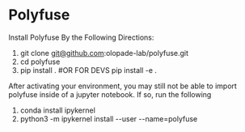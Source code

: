 # Polyfuse 

Install Polyfuse By the Following Directions: 
1. git clone git@github.com:olopade-lab/polyfuse.git
2. cd polyfuse
3. pip install .     #OR FOR DEVS pip install -e .

After activating your environment, you may still not be able to import polyfuse inside of a jupyter notebook. If so, run the following
1. conda install ipykernel
2. python3 -m ipykernel install --user --name=polyfuse
